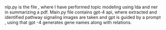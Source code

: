 nlp.py is the file , where I have performed topic modeling using lda and ner in summarizing a pdf.
Main.py file contains gpt-4 api, where extracted and identified pathway signaling images are taken and gpt is guided by a prompt , using that gpt -4 generates gene names along with relations.
